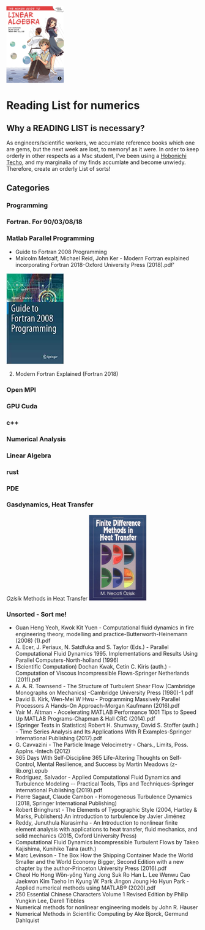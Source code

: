 <img src="https://github.com/michaelraba/readingList/blob/master/book.jpg" width="150" height="200">

# Reading List for numerics 

## Why a READING LIST is necessary?

As engineers/scientific workers, we accumlate reference books which one are gems, but the next week are lost, to memory! as it were. In order to keep orderly in other respects as a Msc student, I've been using a [Hobonichi Techo](https://www.1101.com/store/techo/en/), and my marginalia of my finds accumlate and become unwiedy. Therefore, create an orderly List of sorts!

## Categories 

### Programming
### Fortran. For 90/03/08/18
### Matlab Parallel Programming

* Guide to Fortran 2008 Programming
* Malcolm  Metcalf, Michael  Reid, John Ker - Modern Fortran explained  incorporating Fortran 2018-Oxford University Press (2018).pdf'
<img src="https://github.com/michaelraba/readingList/blob/master/f1.jpg" width="150">

2. Modern Fortran Explained (Fortran 2018)

### Open MPI
### GPU Cuda
### c++
### Numerical Analysis
### Linear Algebra
### rust
### PDE 

### Gasdynamics, Heat Transfer 
 _Ozisik_ Methods in Heat Transfer
<img src="https://github.com/michaelraba/readingList/blob/master/bht.jpg" width="150">


### Unsorted  - Sort me! 
*  Guan Heng Yeoh, Kwok Kit Yuen - Computational fluid dynamics in fire engineering  theory, modelling and practice-Butterworth-Heinemann (2008) (1).pdf 
*  A. Ecer, J. Periaux, N. Satdfuka and S. Taylor (Eds.) - Parallel Computational Fluid Dynamics 1995. Implementations and Results Using Parallel Computers-North-holland (1996)
* (Scientific Computation) Dochan Kwak, Cetin C. Kiris (auth.) - Computation of Viscous Incompressible Flows-Springer Netherlands (2011).pdf
* A. A. R. Townsend - The Structure of Turbulent Shear Flow (Cambridge Monographs on Mechanics) -Cambridge University Press (1980)-1.pdf
* David B. Kirk, Wen-Mei W Hwu - Programming Massively Parallel Processors  A Hands-On Approach-Morgan Kaufmann (2016).pdf
* Yair M. Altman - Accelerating MATLAB Performance  1001 Tips to Speed Up MATLAB Programs-Chapman & Hall CRC (2014).pdf
* (Springer Texts in Statistics) Robert H. Shumway, David S. Stoffer (auth.) - Time Series Analysis and Its Applications  With R Examples-Springer International Publishing (2017).pdf
* G. Cavvazini - The Particle Image Velocimetry - Chars., Limits, Poss. Applns.-Intech (2012)
* 365 Days With Self-Discipline 365 Life-Altering Thoughts on Self-Control, Mental Resilience, and Success by Martin Meadows (z-lib.org).epub
*  Rodriguez, Salvador - Applied Computational Fluid Dynamics and Turbulence Modeling -- Practical Tools, Tips and Techniques-Springer International Publishing (2019).pdf
* Pierre Sagaut, Claude Cambon - Homogeneous Turbulence Dynamics (2018, Springer International Publishing) 
* Robert Bringhurst - The Elements of Typographic Style (2004, Hartley & Marks, Publishers) 
 An introduction to turbulence by Javier Jiménez 
* Reddy, Junuthula Narasimha - An Introduction to nonlinear finite element analysis  with applications to heat transfer, fluid mechanics, and solid mechanics (2015, Oxford University Press) 
* Computational Fluid Dynamics Incompressible Turbulent Flows by Takeo Kajishima, Kunihiko Taira (auth.)
* Marc Levinson - The Box  How the Shipping Container Made the World Smaller and the World Economy Bigger, Second Edition with a new chapter by the author-Princeton University Press (2016).pdf
* Cheol Ho Hong  Wŏn-yŏng Yang  Jong Suk Ro  Han L. Lee  Wenwu Cao  Jaekwon Kim  Taeho Im  Kyung W. Park  Jingon Joung  Ho Hyun Park - Applied numerical methods using MATLAB® (2020).pdf
* 250 Essential Chinese Characters Volume 1 Revised Edition by Philip Yungkin Lee, Darell Tibbles
* Numerical methods for nonlinear engineering models by John R. Hauser 
* Numerical Methods in Scientific Computing by Ake Bjorck, Germund Dahlquist 
